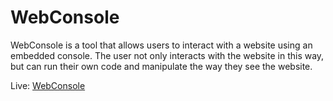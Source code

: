 # WebConsole

WebConsole is a tool that allows users to interact with a website using an embedded console.
The user not only interacts with the website in this way, but can run their own code and manipulate 
the way they see the website.

Live: [WebConsole][pages-url]


[pages-url]: http://www.hristoiankov.com/web-console/

